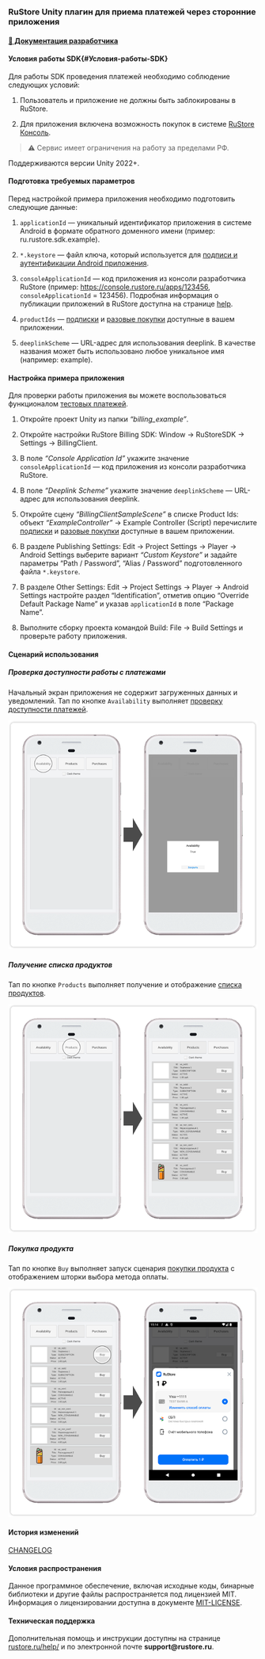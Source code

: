 ### RuStore Unity плагин для приема платежей через сторонние приложения

#### [🔗 Документация разработчика][10]

#### Условия работы SDK{#Условия-работы-SDK}

Для работы SDK проведения платежей необходимо соблюдение следующих условий:

1. Пользователь и приложение не должны быть заблокированы в RuStore.

2. Для приложения включена возможность покупок в системе [RuStore Консоль](https://console.rustore.ru/).

> ⚠️ Сервис имеет ограничения на работу за пределами РФ.

Поддерживаются версии Unity 2022+.

#### Подготовка требуемых параметров

Перед настройкой примера приложения необходимо подготовить следующие данные:

1. `applicationId` — уникальный идентификатор приложения в системе Android в формате обратного доменного имени (пример: ru.rustore.sdk.example).

2. `*.keystore` — файл ключа, который используется для [подписи и аутентификации Android приложения](https://www.rustore.ru/help/developers/publishing-and-verifying-apps/app-publication/apk-signature/).

3. `consoleApplicationId` — код приложения из консоли разработчика RuStore (пример: https://console.rustore.ru/apps/123456, `consoleApplicationId` = 123456). Подробная информация о публикации приложений в RuStore доступна на странице [help](https://help.rustore.ru/rustore/for_developers/publishing_and_verifying_apps).

4. `productIds` — [подписки](https://www.rustore.ru/help/developers/monetization/create-app-subscription/) и [разовые покупки](https://www.rustore.ru/help/developers/monetization/create-paid-product-in-application/) доступные в вашем приложении.

5. `deeplinkScheme` — URL-адрес для использования deeplink. В качестве названия может быть использовано любое уникальное имя (например: example).


#### Настройка примера приложения

Для проверки работы приложения вы можете воспользоваться функционалом [тестовых платежей](https://www.rustore.ru/help/developers/monetization/sandbox).

1. Откройте проект Unity из папки _“billing_example”_.

2. Откройте настройки RuStore Billing SDK: Window → RuStoreSDK → Settings → BillingClient.

3. В поле _“Console Application Id”_ укажите значение `consoleApplicationId` — код приложения из консоли разработчика RuStore.

4. В поле _“Deeplink Scheme”_ укажите значение `deeplinkScheme` — URL-адрес для использования deeplink.

5. Откройте сцену _“BillingClientSampleScene”_ в списке Product Ids: объект _“ExampleController”_ → Example Controller (Script) перечислите [подписки](https://www.rustore.ru/help/developers/monetization/create-app-subscription/) и [разовые покупки](https://www.rustore.ru/help/developers/monetization/create-paid-product-in-application/) доступные в вашем приложении.

6. В разделе Publishing Settings: Edit → Project Settings → Player → Android Settings выберите вариант _“Custom Keystore”_ и задайте параметры “Path / Password”, “Alias / Password” подготовленного файла `*.keystore`.

7. В разделе Other Settings: Edit → Project Settings → Player → Android Settings настройте раздел “Identification”, отметив опцию “Override Default Package Name” и указав `applicationId` в поле “Package Name”.

8. Выполните сборку проекта командой Build: File → Build Settings и проверьте работу приложения.


#### Сценарий использования

##### Проверка доступности работы с платежами

Начальный экран приложения не содержит загруженных данных и уведомлений. Тап по кнопке `Availability` выполняет [проверку доступности платежей][20].

![Проверка доступности платежей](images/02_check_purchases_availability.png)


##### Получение списка продуктов

Тап по кнопке `Products` выполняет получение и отображение [списка продуктов][30].

![Получение списка продуктов](images/03_update_products_list.png)


##### Покупка продукта

Тап по кнопке `Buy` выполняет запуск сценария [покупки продукта][40] с отображением шторки выбора метода оплаты.

![Покупка продукта](images/04_purchase.png)


#### История изменений

[CHANGELOG](../CHANGELOG.md)


#### Условия распространения

Данное программное обеспечение, включая исходные коды, бинарные библиотеки и другие файлы распространяется под лицензией MIT. Информация о лицензировании доступна в документе [MIT-LICENSE](../MIT-LICENSE.txt).


#### Техническая поддержка

Дополнительная помощь и инструкции доступны на странице [rustore.ru/help/](https://www.rustore.ru/help/) и по электронной почте __support@rustore.ru__.

[10]: https://www.rustore.ru/help/sdk/payments/unity/6-1-1
[20]: https://www.rustore.ru/help/sdk/payments/unity/6-1-1#checkpurchasesavailability
[30]: https://www.rustore.ru/help/sdk/payments/unity/6-1-1#getproducts
[40]: https://www.rustore.ru/help/sdk/payments/unity/6-1-1#purchaseproduct
